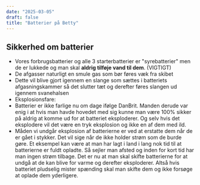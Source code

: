 ```yaml
---
date: "2025-03-05"
draft: false
title: "Batterier på Betty"
---
```

## Sikkerhed om batterier

- Vores forbrugsbatterier og alle 3 starterbatterier er "syrebatterier" men de er lukkede og man skal **aldrig tilføje vand til dem**. (VIGTIGT)
- De afgasser naturligt en smule gas som bør føres væk fra skibet
- Dette vil blive gjort igennem en slange som sættes i batteriets afgasningskammer så det slutter tæt og derefter føres slangen ud igennem svanehalsen
- Eksplosionsfare:
- Batterier er ikke farlige nu om dage ifølge DanBrit. Manden derude var enig i at hvis man havde hovedet med sig kunne man være 100% sikker på aldrig at komme ud for at batteriet eksploderer. Og selv hvis det eksplodere vil det være en tryk eksplosion og ikke en af dem med ild.
- Måden vi undgår eksplosion af batterierne er ved at erstatte dem når de er gået i stykker. Det vil sige når de ikke holder strøm som de burde gøre. Et eksempel kan være at man har lagt i land i lang nok tid til at batterierne er fuldt opladte. Så sejler man afsted og inden for kort tid har man ingen strøm tilbage. Det er nu at man skal skifte batterierne for at undgå at de kan blive for varme og derefter eksploderer. Altså hvis batteriet pludselig mister spænding skal man skifte dem og ikke forsøge at oplade dem yderligere.
